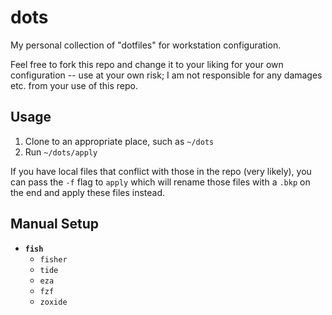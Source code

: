 # dots

My personal collection of "dotfiles" for workstation configuration.

Feel free to fork this repo and change it to your liking for your own configuration -- use at your own risk; I am not responsible for any damages etc. from your use of this repo.

## Usage

1. Clone to an appropriate place, such as `~/dots`
1. Run `~/dots/apply`

If you have local files that conflict with those in the repo (very likely), you can pass the `-f` flag to `apply` which will rename those files with a `.bkp` on the end and apply these files instead.

## Manual Setup

- **`fish`**
    - `fisher`
    - `tide`
    - `eza`
    - `fzf`
    - `zoxide`

